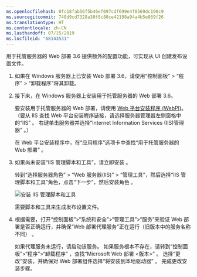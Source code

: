 ```yaml
---
ms.openlocfilehash: 0fc18fab56f5b46ef097cdf699e4f0569dc190c9
ms.sourcegitcommit: 748d9cd7328a30f8c80ce42198a94a4b5e869f26
ms.translationtype: HT
ms.contentlocale: zh-CN
ms.lasthandoff: 07/15/2019
ms.locfileid: "68143531"
---
```

用于托管服务器的 Web 部署 3.6 提供额外的配置功能，可实现从 UI 创建发布设置文件。

1. 如果在 Windows 服务器上已安装 Web 部署 3.6，请使用“控制面板” > “程序” > “卸载程序”将其卸载。   

2. 接下来，在 Windows 服务器上安装用于托管服务器的 Web 部署 3.6。

    要安装用于托管服务器的 Web 部署，请使用 [Web 平台安装程序 (WebPI)](https://www.microsoft.com/web/downloads/platform.aspx)。 （要从 IIS 查找 Web 平台安装程序链接，请选择服务器管理器左侧窗格中的“IIS”  。 右键单击服务器并选择“Internet Information Services (IIS)管理器”  。）

    在 Web 平台安装程序中，在“应用程序”选项卡中查找“用于托管服务器的 Web 部署”  。

3. 如果尚未安装“IIS 管理脚本和工具”，请立即安装  。

    转到“选择服务器角色” > “Web 服务器(IIS)” > “管理工具”，然后选择“IIS 管理脚本和工具”角色，点击“下一步”，然后安装角色      。

    ![安装 IIS 管理脚本和工具](../../deployment/media/tutorial-iis-management-scripts-and-tools.png)

    需要脚本和工具来生成发布设置文件。

4. 根据需要，打开“控制面板”>“系统和安全”>“管理工具”>“服务”来验证 Web 部署是否正确运行，并确保“Web 部署代理服务”正在运行（旧版本中的服务名称不同）   。

    如果代理服务未运行，请启动该服务。 如果服务根本不存在，请转到“控制面板”>“程序”>“卸载程序”  ，查找“Microsoft Web 部署 \<版本>”  。 选择“更改”安装，并确保对 Web 部署组件选择“将安装到本地驱动器”   。 完成更改安装步骤。